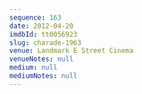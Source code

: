 ```yaml
---
sequence: 163
date: 2012-04-20
imdbId: tt0056923
slug: charade-1963
venue: Landmark E Street Cinema
venueNotes: null
medium: null
mediumNotes: null
---
```

